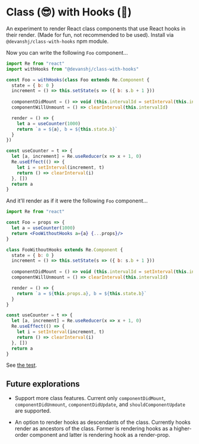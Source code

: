 # Class (😎) with Hooks (🎣)

An experiment to render React class components that use React hooks in their render. (Made for fun, not recommended to be used). Install via `@devanshj/class-with-hooks` npm module.

Now you can write the following `Foo` component...

```jsx
import Re from "react"
import withHooks from "@devanshj/class-with-hooks"

const Foo = withHooks(class Foo extends Re.Component {
  state = { b: 0 }
  increment = () => this.setState(s => ({ b: s.b + 1 }))
  
  componentDidMount = () => void (this.intervalId = setInterval(this.increment, 2000))
  componentWillUnmount = () => clearInterval(this.intervalId)

  render = () => {
    let a = useCounter(1000)
    return `a = ${a}, b = ${this.state.b}`
  }
})

const useCounter = t => {
  let [a, increment] = Re.useReducer(x => x + 1, 0)
  Re.useEffect(() => {
    let i = setInterval(increment, t)
    return () => clearInterval(i)
  }, [])
  return a
}
```

And it'll render as if it were the following `Foo` component...

```jsx
import Re from "react"

const Foo = props => {
  let a = useCounter(1000)
  return <FooWithoutHooks a={a} {...props}/>
}

class FooWithoutHooks extends Re.Component {
  state = { b: 0 }
  increment = () => this.setState(s => ({ b: s.b + 1 }))
  
  componentDidMount = () => void (this.intervalId = setInterval(this.increment, 2000))
  componentWillUnmount = () => clearInterval(this.intervalId)

  render = () => {
    return `a = ${this.props.a}, b = ${this.state.b}`
  }
}

const useCounter = t => {
  let [a, increment] = Re.useReducer(x => x + 1, 0)
  Re.useEffect(() => {
    let i = setInterval(increment, t)
    return () => clearInterval(i)
  }, [])
  return a
}
```

See [the test](https://github.com/devanshj/class-with-hooks/tree/main/test/index.test.ts).

## Future explorations

- Support more class features. Current only `componentDidMount`, `componentDidUnmount`, `componentDidUpdate`, and `shouldComponentUpdate` are supported.

- An option to render hooks as descendants of the class. Currently hooks render as ancestors of the class. Former is rendering hooks as a higher-order component and latter is rendering hook as a render-prop.
